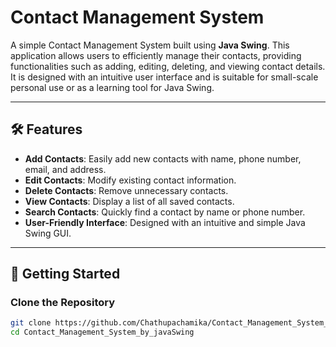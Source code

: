 # Contact Management System

A simple Contact Management System built using **Java Swing**. This application allows users to efficiently manage their contacts, providing functionalities such as adding, editing, deleting, and viewing contact details. It is designed with an intuitive user interface and is suitable for small-scale personal use or as a learning tool for Java Swing.

---

## 🛠 Features

- **Add Contacts**: Easily add new contacts with name, phone number, email, and address.
- **Edit Contacts**: Modify existing contact information.
- **Delete Contacts**: Remove unnecessary contacts.
- **View Contacts**: Display a list of all saved contacts.
- **Search Contacts**: Quickly find a contact by name or phone number.
- **User-Friendly Interface**: Designed with an intuitive and simple Java Swing GUI.

---

## 🚀 Getting Started

### Clone the Repository

```bash
git clone https://github.com/Chathupachamika/Contact_Management_System_by_javaSwing.git
cd Contact_Management_System_by_javaSwing
